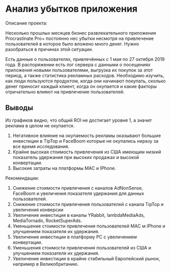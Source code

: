 # Анализ убытков приложения

Описание проекта:

Несколько прошлых месяцев бизнес развлекательного приложения Procrastinate Pro+ постоянно нес убытки несмотря на привлечение пользователей в которое было вложено много денег. Нужно разобраться в причинах этой ситуации.

Есть данные о пользователях, привлечённых с 1 мая по 27 октября 2019 года. В распоряжении есть лог сервера с данными о посещениях приложения новыми пользователями, выгрузка их покупок за этот период, а также статистика рекламных расходов. Необходимо изучить, как люди пользуются продуктом, когда они начинают покупать, сколько денег приносит каждый клиент, когда он окупается и какие факторы отричательно влияют на привлечение пользователей.

## Выводы
Из графиков видно, что общий ROI не достигает уровня 1, а значит реклама в целом не окупается.

1. Негативное влияние на окупаемость рекламы оказывают большие инвестиции в TipTop и FaceBoom которые не окупались ниразу за все время исследования. 
2. Крайне высокая стоимость привлечения из США имеющим низкий показатель удержания при высоких продажах и высокой конвертации.
3. Высокие затраты на платформы MAC и IPhone.

Рекомендации:

1. Снижение стоимости привлечения с каналов AdNonSense, FaceBoom и увеличения показателя удержания для данных пользователей.
2. Снижение стоимости привлечения пользователей с канала TipTop и увеличения конверсии
3. Увеличение инвестиция в каналы YRabbit, lambdaMediaAds, MediaTornado, RocketSuperAds.
4. Уменьшение стоимости привлечения пользователей MAC м IPhone и улучшением показателя их удержания.
4. Увеличение инвестиции в платформу PC с увеличением конвертации.
5. Уменьшения стоимости привлечения пользователей из США и улучшением показателя их удержания.
6. Увеличение инвестиции в крайне стабильный Европейский рынок, например в Великобританию.
